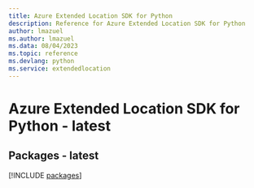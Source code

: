```yaml
---
title: Azure Extended Location SDK for Python
description: Reference for Azure Extended Location SDK for Python
author: lmazuel
ms.author: lmazuel
ms.data: 08/04/2023
ms.topic: reference
ms.devlang: python
ms.service: extendedlocation
---
```

# Azure Extended Location SDK for Python - latest
## Packages - latest
[!INCLUDE [packages](extended-location-index.md)]